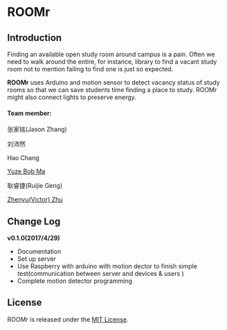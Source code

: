 # ROOMr

## Introduction
Finding an available open study room around campus is a pain. Often we need to walk around the entire, for instance, library to find a vacant study room not to mention failing to find one is just so expected.

**ROOMr** uses Arduino and motion sensor to detect vacancy status of study rooms so that we can save students time finding a place to study. ROOMr might also connect lights to preserve energy. 

#### Team member:

 张家铭(Jason Zhang)
 
 刘沛然
 
Hao Chang

[Yuze Bob Ma](bobmayueze.github.io)

耿睿捷(Ruijie Geng)

[Zhenyu(Victor) Zhu](zhuzhuuu.com)

## Change Log
**v0.1.0(2017/4/29)**
* Documentation
* Set up server
* Use Raspberry with arduino with motion dector to finish simple test(communication between server and devices & users )
* Complete motion detector programming


## License

ROOMr is released under the [MIT License](http://www.opensource.org/licenses/MIT).
